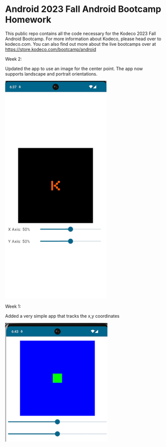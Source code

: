 # Android 2023 Fall Android Bootcamp Homework

This public repo contains all the code necessary for the Kodeco 2023 Fall Android Bootcamp. For more information about Kodeco, please head over to kodeco.com. You can also find out more about the live bootcamps over at https://store.kodeco.com/bootcamp/android

Week 2: 

Updated the app to use an image for the center point. The app now supports landscape and portrait orientations. 


![](images/week2.png)

Week 1: 

Added a very simple app that tracks the x,y coordinates

![](images/week1.png)



